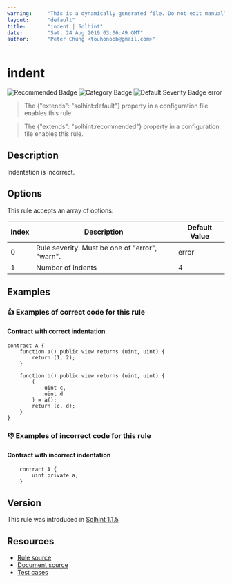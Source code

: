```yaml
---
warning:     "This is a dynamically generated file. Do not edit manually."
layout:      "default"
title:       "indent | Solhint"
date:        "Sat, 24 Aug 2019 03:06:49 GMT"
author:      "Peter Chung <touhonoob@gmail.com>"
---
```


# indent
![Recommended Badge](https://img.shields.io/badge/-Recommended-brightgreen)
![Category Badge](https://img.shields.io/badge/-Style%20Guide%20Rules-informational)
![Default Severity Badge error](https://img.shields.io/badge/Default%20Severity-error-red)
> The {"extends": "solhint:default"} property in a configuration file enables this rule.

> The {"extends": "solhint:recommended"} property in a configuration file enables this rule.


## Description
Indentation is incorrect.

## Options
This rule accepts an array of options:

| Index | Description                                    | Default Value |
| ----- | ---------------------------------------------- | ------------- |
| 0     | Rule severity. Must be one of "error", "warn". | error         |
| 1     | Number of indents                              | 4             |


## Examples
### 👍 Examples of **correct** code for this rule

#### Contract with correct indentation

```solidity
contract A {                                       
    function a() public view returns (uint, uint) {
        return (1, 2);                             
    }                                              
                                                   
    function b() public view returns (uint, uint) {
        (                                          
            uint c,                                
            uint d                                 
        ) = a();                                   
        return (c, d);                             
    }                                              
}                                                  
```

### 👎 Examples of **incorrect** code for this rule

#### Contract with incorrect indentation

```solidity
    contract A {        
        uint private a; 
    }                   
```

## Version
This rule was introduced in [Solhint 1.1.5](https://github.com/protofire/solhint/tree/v1.1.5)

## Resources
- [Rule source](https://github.com/protofire/solhint/tree/master/lib/rules/align/indent.js)
- [Document source](https://github.com/protofire/solhint/tree/master/docs/rules/align/indent.md)
- [Test cases](https://github.com/protofire/solhint/tree/master/test/rules/align/indent.js)
